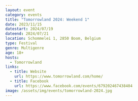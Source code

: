 ```yaml
---
layout: event
category: events
title: "Tomorrowland 2024: Weekend 1"
date: 2023/11/15
datestart: 2024/07/19
dateend: 2024/07/21
location: Schommelei 1, 2850 Boom, Belgium
type: Festival
genre: Multigenre
age: 18+
hosts:
  - Tomorrowland
links:
  - title: Website
    url: https://www.tomorrowland.com/home/
  - title: Facebook
    url: https://www.facebook.com/events/679202467438404
image: /assets/img/events/tomorrowland-2024.jpg
---
```

